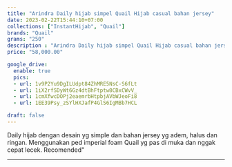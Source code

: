 ```yaml
---
title: "Arindra Daily hijab simpel Quail Hijab casual bahan jersey"
date: 2023-02-22T15:44:10+07:00
collections: ["InstantHijab", "Quail"]
brands: "Quail"
grams: "250"
description : "Arindra Daily hijab simpel Quail Hijab casual bahan jersey"
price: "58,000.00"

google_drive:
  enable: true
  pics:
  - url: 1v9P2Yu9DgILUdpt84ZhMRE5NsC-S6fLt
  - url: 1iX2rfSDyWt6Gz4dtBhFtptw8CBxCWvV_
  - url: 1cmXfwcDOPj2eaemrbHtpbjAVbWJeoFi8
  - url: 1EE39Psy_zSYlHXJafP4GlS6IgMBb7HCL

draft: false
---
```


Daily hijab dengan desain yg simple dan bahan jersey yg adem, halus dan ringan. Menggunakan ped imperial foam Quail yg pas di muka dan nggak cepat lecek. Recomended"

__________      
  
